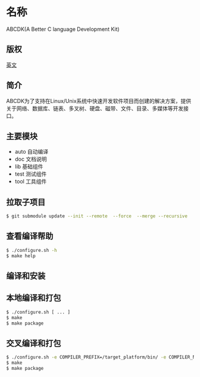 
# 名称

ABCDK(A Better C language Development Kit)

## 版权

[英文](LICENSE)

## 简介

ABCDK为了支持在Linux/Unix系统中快速开发软件项目而创建的解决方案，提供关于网络、数据库、链表、多叉树、硬盘、磁带、文件、目录、多媒体等开发接口。

## 主要模块

- auto 自动编译
- doc 文档说明
- lib 基础组件
- test 测试组件
- tool 工具组件

## 拉取子项目

```bash
$ git submodule update --init --remote  --force  --merge --recursive
```

## 查看编译帮助

```bash
$ ./configure.sh -h
$ make help
```
## 编译和安装


## 本地编译和打包

```bash
$ ./configure.sh [ ... ]
$ make
$ make package
```

## 交叉编译和打包

```bash
$ ./configure.sh -e COMPILER_PREFIX=/target_platform/bin/ -e COMPILER_NAME=gcc [ ... ]
$ make
$ make package
```

